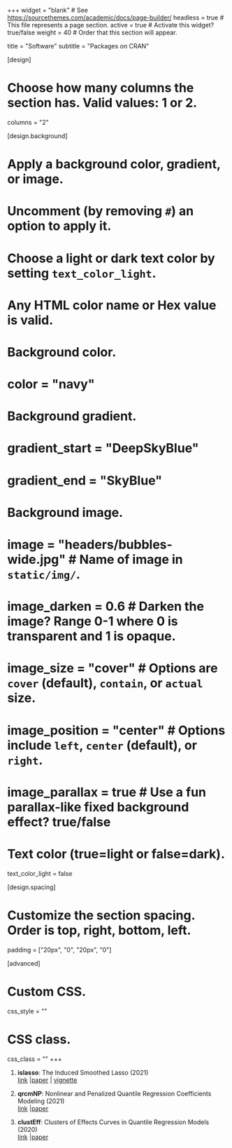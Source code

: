 +++
  widget = "blank"  # See https://sourcethemes.com/academic/docs/page-builder/
  headless = true  # This file represents a page section.
  active = true  # Activate this widget? true/false
  weight = 40  # Order that this section will appear.

  title = "Software"
  subtitle = "Packages on CRAN"

  [design]
  # Choose how many columns the section has. Valid values: 1 or 2.
  columns = "2"

  [design.background]
  # Apply a background color, gradient, or image.
  #   Uncomment (by removing `#`) an option to apply it.
  #   Choose a light or dark text color by setting `text_color_light`.
  #   Any HTML color name or Hex value is valid.

  # Background color.
  # color = "navy"

  # Background gradient.
  # gradient_start = "DeepSkyBlue"
  # gradient_end = "SkyBlue"

  # Background image.
  # image = "headers/bubbles-wide.jpg"  # Name of image in `static/img/`.
  # image_darken = 0.6  # Darken the image? Range 0-1 where 0 is transparent and 1 is opaque.
  # image_size = "cover"  #  Options are `cover` (default), `contain`, or `actual` size.
  # image_position = "center"  # Options include `left`, `center` (default), or `right`.
  # image_parallax = true  # Use a fun parallax-like fixed background effect? true/false

  # Text color (true=light or false=dark).
  text_color_light = false

  [design.spacing]
  # Customize the section spacing. Order is top, right, bottom, left.
  padding = ["20px", "0", "20px", "0"]

  [advanced]
  # Custom CSS.
  css_style = ""

  # CSS class.
  css_class = ""
+++

1. **islasso**: The Induced Smoothed Lasso (2021)  
[link](https://cran.r-project.org/web/packages/islasso/index.html) |[paper](https://journals.sagepub.com/doi/abs/10.1177/0962280219842890) | [vignette](https://cran.r-project.org/web/packages/islasso/vignettes/islasso.pdf)  

1. **qrcmNP**: Nonlinear and Penalized Quantile Regression Coefficients Modeling (2021)     
[link](https://cran.r-project.org/web/packages/qrcmNP/index.html) |[paper](https://journals.sagepub.com/doi/full/10.1177/1471082X19825523)

1. **clustEff**: Clusters of Effects Curves in Quantile Regression Models (2020)    
[link](https://cran.r-project.org/web/packages/clustEff/index.html) |[paper](https://link.springer.com/article/10.1007/s00180-018-0817-8)
